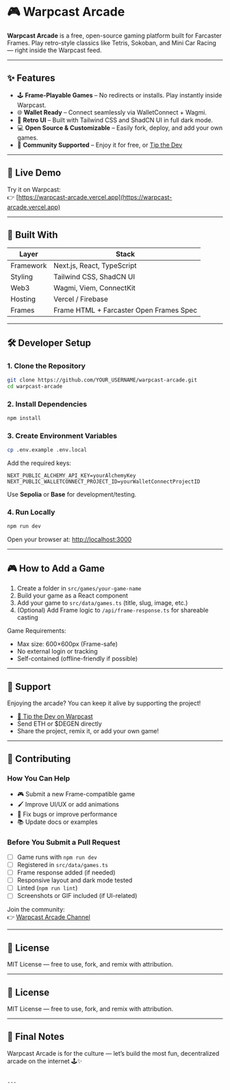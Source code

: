 
# 🎮 Warpcast Arcade

**Warpcast Arcade** is a free, open-source gaming platform built for Farcaster Frames. Play retro-style classics like Tetris, Sokoban, and Mini Car Racing — right inside the Warpcast feed.

---

## ✨ Features

- 🕹 **Frame-Playable Games** – No redirects or installs. Play instantly inside Warpcast.
- 🌐 **Wallet Ready** – Connect seamlessly via WalletConnect + Wagmi.
- 🎨 **Retro UI** – Built with Tailwind CSS and ShadCN UI in full dark mode.
- 💻 **Open Source & Customizable** – Easily fork, deploy, and add your own games.
- 💖 **Community Supported** – Enjoy it for free, or [Tip the Dev](#-support)

---

## 🚀 Live Demo

Try it on Warpcast:  
👉 [https://warpcast-arcade.vercel.app](https://warpcast-arcade.vercel.app)

---

## 🧱 Built With

| Layer      | Stack                                        |
|------------|----------------------------------------------|
| Framework  | Next.js, React, TypeScript                   |
| Styling    | Tailwind CSS, ShadCN UI                      |
| Web3       | Wagmi, Viem, ConnectKit                      |
| Hosting    | Vercel / Firebase                            |
| Frames     | Frame HTML + Farcaster Open Frames Spec      |

---

## 🛠 Developer Setup

### 1. Clone the Repository

```bash
git clone https://github.com/YOUR_USERNAME/warpcast-arcade.git
cd warpcast-arcade
```

### 2. Install Dependencies

```bash
npm install
```

### 3. Create Environment Variables

```bash
cp .env.example .env.local
```

Add the required keys:

```env
NEXT_PUBLIC_ALCHEMY_API_KEY=yourAlchemyKey
NEXT_PUBLIC_WALLETCONNECT_PROJECT_ID=yourWalletConnectProjectID
```

Use **Sepolia** or **Base** for development/testing.

### 4. Run Locally

```bash
npm run dev
```

Open your browser at: [http://localhost:3000](http://localhost:3000)

---

## 🎮 How to Add a Game

1. Create a folder in `src/games/your-game-name`
2. Build your game as a React component
3. Add your game to `src/data/games.ts` (title, slug, image, etc.)
4. (Optional) Add Frame logic to `/api/frame-response.ts` for shareable casting

Game Requirements:
- Max size: 600×600px (Frame-safe)
- No external login or tracking
- Self-contained (offline-friendly if possible)

---

## 💖 Support

Enjoying the arcade? You can keep it alive by supporting the project!

- [🫡 Tip the Dev on Warpcast](https://warpcast.com/~/channel/warpcast-arcade)
- Send ETH or $DEGEN directly
- Share the project, remix it, or add your own game!

---

## 🤝 Contributing

### How You Can Help

- 🎮 Submit a new Frame-compatible game
- 🖌 Improve UI/UX or add animations
- 🐛 Fix bugs or improve performance
- 📚 Update docs or examples

### Before You Submit a Pull Request

- [ ] Game runs with `npm run dev`
- [ ] Registered in `src/data/games.ts`
- [ ] Frame response added (if needed)
- [ ] Responsive layout and dark mode tested
- [ ] Linted (`npm run lint`)
- [ ] Screenshots or GIF included (if UI-related)

Join the community:  
👉 [Warpcast Arcade Channel](https://warpcast.com/~/channel/warpcast-arcade)

---

## 📄 License

MIT License — free to use, fork, and remix with attribution.

---


## 📄 License

MIT License — free to use, fork, and remix with attribution.

---

## 💬 Final Notes

Warpcast Arcade is for the culture — let’s build the most fun, decentralized arcade on the internet 🕹️✨
```

---


